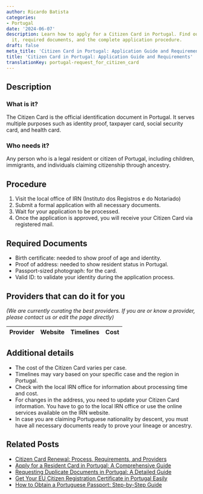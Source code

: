 ```yaml
---
author: Ricardo Batista
categories:
- Portugal
date: '2024-06-07'
description: Learn how to apply for a Citizen Card in Portugal. Find out who needs
  it, required documents, and the complete application procedure.
draft: false
meta_title: 'Citizen Card in Portugal: Application Guide and Requirements'
title: 'Citizen Card in Portugal: Application Guide and Requirements'
translationKey: portugal-request_for_citizen_card
---
```


## Description
### What is it?
The Citizen Card is the official identification document in Portugal. It serves multiple purposes such as identity proof, taxpayer card, social security card, and health card. 

### Who needs it?
Any person who is a legal resident or citizen of Portugal, including children, immigrants, and individuals claiming citizenship through ancestry.

## Procedure
1. Visit the local office of IRN (Instituto dos Registros e do Notariado)
2. Submit a formal application with all necessary documents.
3. Wait for your application to be processed.
4. Once the application is approved, you will receive your Citizen Card via registered mail. 

## Required Documents
- Birth certificate: needed to show proof of age and identity.
- Proof of address: needed to show resident status in Portugal.
- Passport-sized photograph: for the card.
- Valid ID: to validate your identity during the application process.

## Providers that can do it for you

_(We are currently curating the best providers. If you are or know a provider, please contact us or edit the page directly)_

| Provider        |     Website     |     Timelines    |       Cost      |
| :-------------: | :-------------: |  :-------------: | :-------------: |

## Additional details
- The cost of the Citizen Card varies per case.
- Timelines may vary based on your specific case and the region in Portugal.
- Check with the local IRN office for information about processing time and cost.
- For changes in the address, you need to update your Citizen Card information. You have to go to the local IRN office or use the online services available on the IRN website.
- In case you are claiming Portuguese nationality by descent, you must have all necessary documents ready to prove your lineage or ancestry.


## Related Posts

- [Citizen Card Renewal: Process, Requirements, and Providers](https://tramitit.com/guides/portugal/renewal_of_citizen_card/)
- [Apply for a Resident Card in Portugal: A Comprehensive Guide](https://tramitit.com/guides/portugal/request_for_resident_card_for_foreign_citizens/)
- [Requesting Duplicate Documents in Portugal: A Detailed Guide](https://tramitit.com/guides/portugal/request_for_duplicate_documents/)
- [Get Your EU Citizen Registration Certificate in Portugal Easily](https://tramitit.com/guides/portugal/request_for_registration_certificate_for_eu_citizen/)
- [How to Obtain a Portuguese Passport: Step-by-Step Guide](https://tramitit.com/guides/portugal/request_for_portuguese_passport/)